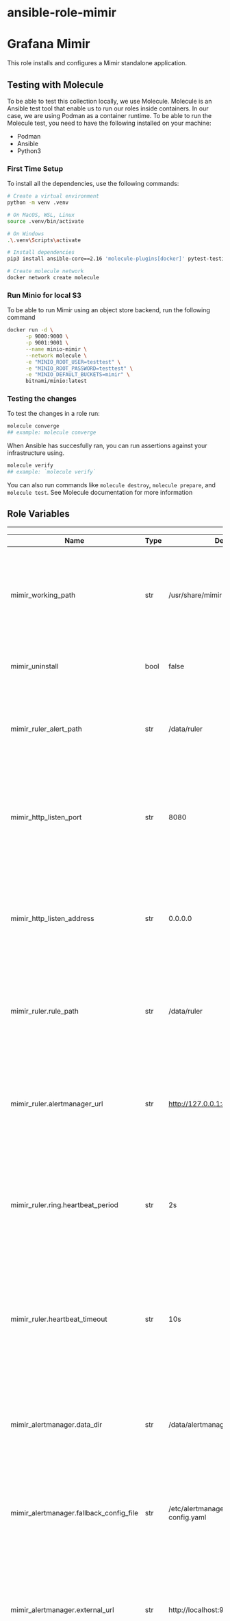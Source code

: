 # ansible-role-mimir
Grafana Mimir
=========

This role installs and configures a Mimir standalone application.

## Testing with Molecule
To be able to test this collection locally, we use Molecule. Molecule is an Ansible test tool that enable us to run our roles inside containers. In our case, we are using Podman as a container runtime. To be able to run the Molecule test, you need to have the following installed on your machine:

- Podman
- Ansible
- Python3

### First Time Setup
To install all the dependencies, use the following commands:

```sh
# Create a virtual environment
python -m venv .venv

# On MacOS, WSL, Linux
source .venv/bin/activate

# On Windows
.\.venv\Scripts\activate

# Install dependencies
pip3 install ansible-core==2.16 'molecule-plugins[docker]' pytest-testinfra jmespath selinux passlib

# Create molecule network
docker network create molecule
```

### Run Minio for local S3
To be able to run Mimir using an object store backend, run the following command

```sh
docker run -d \
      -p 9000:9000 \
      -p 9001:9001 \
      --name minio-mimir \
      --network molecule \
      -e "MINIO_ROOT_USER=testtest" \
      -e "MINIO_ROOT_PASSWORD=testtest" \
      -e "MINIO_DEFAULT_BUCKETS=mimir" \
      bitnami/minio:latest
```

### Testing the changes
To test the changes in a role run:
```sh
molecule converge
## example: molecule converge
```
When Ansible has succesfully ran, you can run assertions against your infrastructure using.
```sh
molecule verify
## example: `molecule verify`
```

You can also run commands like `molecule destroy`, `molecule prepare`, and `molecule test`. See Molecule documentation for more information

## Role Variables
--------------
| Name | Type | Default | Description |
|---|---|---|---|
mimir_working_path|str|/usr/share/mimir|Used to specify the directory path where Mimir, a component of the Grafana Agent, stores its working files and temporary data.|
mimir_uninstall|bool|false|If set to `true` will perfom uninstall instead of deployment.|
mimir_ruler_alert_path|str|/data/ruler|Used to specify the directory path where the Mimir ruler component of the Grafana Agent stores its alert files.|
mimir_http_listen_port|str|8080|Used to specify the port number on which the Mimir component of the Grafana Agent listens for incoming HTTP requests.|
mimir_http_listen_address|str|0.0.0.0|Used to specify the network address on which the Mimir component of the Grafana Agent listens for incoming HTTP requests.|
mimir_ruler.rule_path|str|/data/ruler|Used to specify the directory path where the Mimir ruler component of the Grafana Agent looks for rule files.|
mimir_ruler.alertmanager_url|str|http://127.0.0.1:8080/alertmanager|Used to specify the URL or address of the Alertmanager API that the Mimir ruler component of the Grafana Agent should communicate with.|
mimir_ruler.ring.heartbeat_period|str|2s|Used to specify the interval at which the Mimir ruler component of the Grafana Agent sends heartbeat signals to the ring.|
mimir_ruler.heartbeat_timeout|str|10s|Used to specify the maximum duration of time that the Mimir ruler component of the Grafana Agent will wait for a heartbeat signal from other components in the ring.|
mimir_alertmanager.data_dir|str|/data/alertmanager|sed to specify the directory path where the Mimir Alertmanager component of the Grafana Agent stores its data files.|
mimir_alertmanager.fallback_config_file|str|/etc/alertmanager-fallback-config.yaml|Used to specify the path to a fallback configuration file for the Mimir Alertmanager component of the Grafana Agent.|
mimir_alertmanager.external_url|str|http://localhost:9009/alertmanager|Used to specify the external URL or address at which the Mimir Alertmanager component of the Grafana Agent can be accessed.|
mimir_server.log_level|str|warn|Used to specify the log level of the server. Possible configurations error, warn, info, debug|
mimir_memberlist.join_members|[]| List of members for the Mimir cluster|

## **Additional Config Variables for `/etc/mimir/config.yml`**
(not set by default)

Below variables allow you to extend Mimir configuration to fit your needs. Always refer to official [Loki configuration](https://grafana.com/docs/loki/latest/configuration/) to obtain possible configuration parameters.

-----
| Name | Description
-----
| `mimir_blocks_storage ` | Configures the `blocks_storage` component. 📚 [documentation](https://grafana.com/docs/mimir/latest/configure/configuration-parameters/#blocks_storage)
| `mimir_ruler_storage ` | Configures the `ruler_storage` component. 📚 [documentation](https://grafana.com/docs/mimir/latest/configure/configuration-parameters/#ruler_storage)
| `mimir_alertmanager_storage ` | Configures the `alertmanager_storage` component. 📚 [documentation](https://grafana.com/docs/mimir/latest/configure/configuration-parameters/#alertmanager_storage)
| `mimir_distributor ` | Configures the `distributor` component. 📚 [documentation](https://grafana.com/docs/mimir/latest/configure/configuration-parameters/#distributor)
| `mimir_ingester` | Configures the `ingester` component. 📚 [documentation](https://grafana.com/docs/mimir/latest/configure/configuration-parameters/#ingester)
| `mimir_querier` | Configures the `querier` component. 📚 [documentation](https://grafana.com/docs/mimir/latest/configure/configuration-parameters/#querier)
